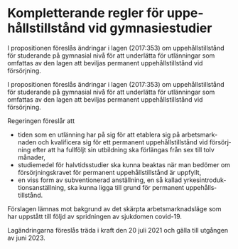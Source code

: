 # Kompletterande regler för uppe­hålls­tillstånd vid gymnasie­studier

I propositionen föreslås ändringar i lagen (2017:353) om uppe­hålls­tillstånd för studerande på gymnasial nivå för att under­lätta för utlän­ningar som omfattas av den lagen att beviljas perma­nent uppe­hålls­tillstånd vid försörjning.

I propositionen föreslås ändringar i lagen (2017:353) om uppe­hålls­tillstånd för studerande på gymnasial nivå för att under­lätta för utlän­ningar som omfattas av den lagen att beviljas perma­nent uppe­hålls­tillstånd vid försörjning.

Regeringen föreslår att

* tiden som en utlän­ning har på sig för att etablera sig på arbets­mark­naden och kvalifi­cera sig för ett perma­nent uppe­hålls­tillstånd vid försörj­ning efter att ha full­följt sin utbildning ska förlängas från sex till tolv månader,
* studiemedel för halv­tids­studier ska kunna beaktas när man bedömer om försörj­nings­kravet för perma­nent uppe­hålls­tillstånd är uppfyllt,
* en viss form av subven­tionerad anställ­ning, en så kallad yrkes­intro­duk­tions­anställ­ning, ska kunna ligga till grund för permanent uppe­hålls­tillstånd.

Förslagen lämnas mot bak­grund av det skärpta arbets­marknads­läge som har upp­stått till följd av sprid­ningen av sjuk­domen covid-19.

Lagändringarna föreslås träda i kraft den 20 juli 2021 och gälla till utgången av juni 2023.
